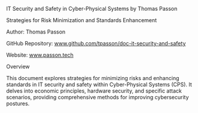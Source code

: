 IT Security and Safety in Cyber-Physical Systems by Thomas Passon

Strategies for Risk Minimization and Standards Enhancement

Author: Thomas Passon

GitHub Repository: www.github.com/tpasson/doc-it-security-and-safety

Website: www.passon.tech

Overview

This document explores strategies for minimizing risks and enhancing standards in IT security and safety within Cyber-Physical Systems (CPS). It delves into economic principles, hardware security, and specific attack scenarios, providing comprehensive methods for improving cybersecurity postures.
